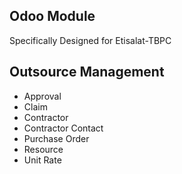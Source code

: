 Odoo Module 
-----------

Specifically Designed for Etisalat-TBPC

Outsource Management
--------------------

- Approval
- Claim
- Contractor
- Contractor Contact
- Purchase Order
- Resource
- Unit Rate

